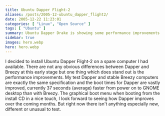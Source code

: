 ```yaml
---
title: Ubuntu Dapper Flight-2
aliases: /posts/2005-12-ubuntu_dapper_flight2/
date: 2005-12-22 11:23:01
categories: [ "Linux", "Open Source" ]
tags: [ "Ubuntu" ]
summary: Ubuntu Dapper Drake is showing some performance improvements
sidebar: true
images: hero.webp
hero: hero.webp
---
```


I decided to install Ubuntu Dapper Flight-2 on a spare computer I had available.
There are not any obvious differences between Dapper and Breezy at this early
stage but one thing which does stand out is the performance improvements. My
test Dapper and stable Breezy computers are exactly the same specification and
the boot times for Dapper are vastly improved, currently 37 seconds (average)
faster from power on to GNOME desktop than with Breezy. The graphical boot menu
when booting from the install CD in a nice touch, I look forward to seeing how
Dapper improves over the coming months. But right now there isn't anything
especially new, different or unusual to test.
